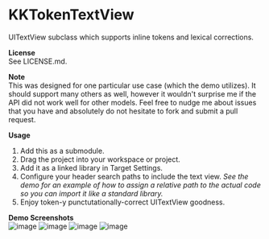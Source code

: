 KKTokenTextView
===============

UITextView subclass which supports inline tokens and lexical corrections.

**License**  
See LICENSE.md.

**Note**  
This was designed for one particular use case (which the demo utilizes). It should support many others as well, however it wouldn't surprise me if the API did not work well for other models. Feel free to nudge me about issues that you have and absolutely do not hesitate to fork and submit a pull request.

**Usage**      

1. Add this as a submodule.  
2. Drag the project into your workspace or project.  
3. Add it as a linked library in Target Settings.
4. Configure your header search paths to include the text view. *See the demo for an example of how to assign a relative path to the actual code so you can import it like a standard library.*
5. Enjoy token-y punctutationally-correct UITextView goodness.

**Demo Screenshots**  
![image](https://files.app.net/7v8h27uV.png)
![image](https://files.app.net/7v8pKt54.png)
![image](https://files.app.net/7v8zsDz-.png)
![image](https://files.app.net/7v8rdjm1.png)